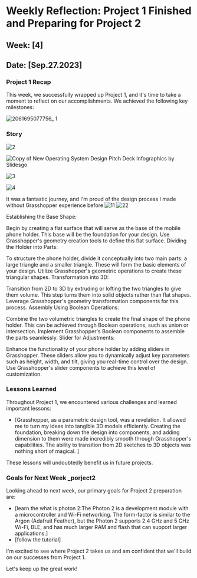 # Weekly Reflection: Project 1 Finished and Preparing for Project 2

## Week: [4]
## Date: [Sep.27.2023]

### Project 1 Recap

This week, we successfully wrapped up Project 1, and it's time to take a moment to reflect on our accomplishments. We achieved the following key milestones:

![2061695077756_ 1](https://github.com/Berkeley-MDes/tdf-fa23-JunjieLi426/assets/143133588/b60f210c-9a8f-4244-a8e7-a37d658b154d)

### Story
![2](https://github.com/Berkeley-MDes/tdf-fa23-JunjieLi426/assets/143133588/84b8f896-90f8-4b33-8fcc-a283a3fea012)

![Copy of New Operating System Design Pitch Deck Infographics by Slidesgo](https://github.com/Berkeley-MDes/tdf-fa23-JunjieLi426/assets/143133588/ca7fadab-53b4-43a0-ac08-2f5674065622)

![3](https://github.com/Berkeley-MDes/tdf-fa23-JunjieLi426/assets/143133588/d6d1bd5b-ba17-475e-948f-bcc3b91b080d)

![4](https://github.com/Berkeley-MDes/tdf-fa23-JunjieLi426/assets/143133588/d4f3fd5b-34cf-4747-9962-a115bf1b6efd)

It was a fantastic journey, and I'm proud of the design process I made without Grasshopper experience before
![11](https://github.com/Berkeley-MDes/tdf-fa23-JunjieLi426/assets/143133588/b64e1ff4-c2a6-42d8-b66a-3fe92bc31be4)
![22](https://github.com/Berkeley-MDes/tdf-fa23-JunjieLi426/assets/143133588/675a037e-59b1-4f91-85b5-2bb26ea93623)

Establishing the Base Shape:

Begin by creating a flat surface that will serve as the base of the mobile phone holder. This base will be the foundation for your design.
Use Grasshopper's geometry creation tools to define this flat surface.
Dividing the Holder into Parts:

To structure the phone holder, divide it conceptually into two main parts: a large triangle and a smaller triangle. These will form the basic elements of your design.
Utilize Grasshopper's geometric operations to create these triangular shapes.
Transformation into 3D:

Transition from 2D to 3D by extruding or lofting the two triangles to give them volume. This step turns them into solid objects rather than flat shapes.
Leverage Grasshopper's geometry transformation components for this process.
Assembly Using Boolean Operations:

Combine the two volumetric triangles to create the final shape of the phone holder. This can be achieved through Boolean operations, such as union or intersection.
Implement Grasshopper's Boolean components to assemble the parts seamlessly.
Slider for Adjustments:

Enhance the functionality of your phone holder by adding sliders in Grasshopper.
These sliders allow you to dynamically adjust key parameters such as height, width, and tilt, giving you real-time control over the design.
Use Grasshopper's slider components to achieve this level of customization.

### Lessons Learned

Throughout Project 1, we encountered various challenges and learned important lessons:

- [Grasshopper, as a parametric design tool, was a revelation. It allowed me to turn my ideas into tangible 3D models efficiently. Creating the foundation, breaking down the design into components, and adding dimension to them were made incredibly smooth through Grasshopper's capabilities. The ability to transition from 2D sketches to 3D objects was nothing short of magical.
]

These lessons will undoubtedly benefit us in future projects.


### Goals for Next Week _porject2

Looking ahead to next week, our primary goals for Project 2 preparation are:

- [learn the what is photon 2:The Photon 2 is a development module with a microcontroller and Wi-Fi networking. The form-factor is similar to the Argon (Adafruit Feather), but the Photon 2 supports 2.4 GHz and 5 GHz Wi-Fi, BLE, and has much larger RAM and flash that can support larger applications.]
- [follow the tutorial]

I'm excited to see where Project 2 takes us and am confident that we'll build on our successes from Project 1.

Let's keep up the great work!

